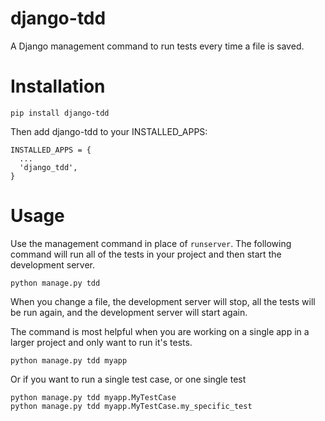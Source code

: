 django-tdd
==========

A Django management command to run tests every time a file is saved.

Installation
===

    pip install django-tdd

Then add django-tdd to your INSTALLED_APPS:

    INSTALLED_APPS = {
      ...
      'django_tdd',
    }

Usage
===

Use the management command in place of `runserver`. The following command will run all of the tests in your project and then start the development server.

    python manage.py tdd

When you change a file, the development server will stop, all the tests will be run again, and the development server will start again.

The command is most helpful when you are working on a single app in a larger project and only want to run it's tests.

    python manage.py tdd myapp

Or if you want to run a single test case, or one single test

    python manage.py tdd myapp.MyTestCase
    python manage.py tdd myapp.MyTestCase.my_specific_test

